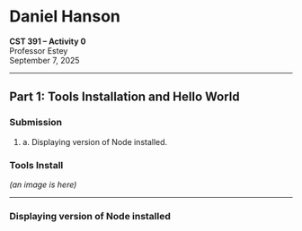 # Daniel Hanson  
**CST 391 – Activity 0**  
Professor Estey  
September 7, 2025  

---

## Part 1: Tools Installation and Hello World  

### Submission  
1.  
   a. Displaying version of Node installed.  

### Tools Install  

*(an image is here)*  

---

### Displaying version of Node installed
